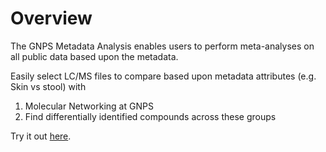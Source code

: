 # Overview

The GNPS Metadata Analysis enables users to perform meta-analyses on all public data based upon the metadata.

Easily select LC/MS files to compare based upon metadata attributes (e.g. Skin vs stool) with

1. Molecular Networking at GNPS
2. Find differentially identified compounds across these groups

Try it out [here](http://mingwangbeta.ucsd.edu:5000/). 
